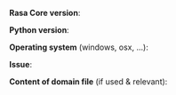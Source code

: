 <!-- THIS INFORMATION IS MANDATORY - YOUR ISSUE WILL BE CLOSED IF IT IS MISSING. If you don't know your Rasa Core version, use `pip list | grep rasa_core`. Removing the below information is allowed for FEATURE REQUESTS. --> 

**Rasa Core version**:

**Python version**: 

**Operating system** (windows, osx, ...):

**Issue**:



**Content of domain file** (if used & relevant):
```yaml

```
